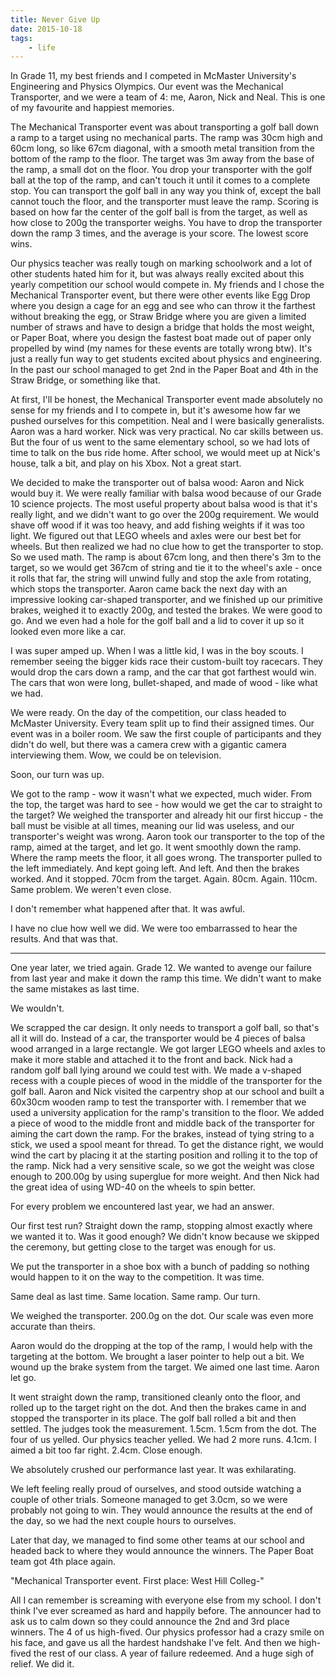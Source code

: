 ```yaml
---
title: Never Give Up
date: 2015-10-18
tags:
    - life
---
```


In Grade 11, my best friends and I competed in McMaster University's Engineering and Physics Olympics. Our event was the Mechanical Transporter, and we were a team of 4: me, Aaron, Nick and Neal. This is one of my favourite and happiest memories.

The Mechanical Transporter event was about transporting a golf ball down a ramp to a target using no mechanical parts. The ramp was 30cm high and 60cm long, so like 67cm diagonal, with a smooth metal transition from the bottom of the ramp to the floor. The target was 3m away from the base of the ramp, a small dot on the floor. You drop your transporter with the golf ball at the top of the ramp, and can't touch it until it comes to a complete stop. You can transport the golf ball in any way you think of, except the ball cannot touch the floor, and the transporter must leave the ramp. Scoring is based on how far the center of the golf ball is from the target, as well as how close to 200g the transporter weighs. You have to drop the transporter down the ramp 3 times, and the average is your score. The lowest score wins.

Our physics teacher was really tough on marking schoolwork and a lot of other students hated him for it, but was always really excited about this yearly competition our school would compete in. My friends and I chose the Mechanical Transporter event, but there were other events like Egg Drop where you design a cage for an egg and see who can throw it the farthest without breaking the egg, or Straw Bridge where you are given a limited number of straws and have to design a bridge that holds the most weight, or Paper Boat, where you design the fastest boat made out of paper only propelled by wind (my names for these events are totally wrong btw). It's just a really fun way to get students excited about physics and engineering. In the past our school managed to get 2nd in the Paper Boat and 4th in the Straw Bridge, or something like that.

At first, I'll be honest, the Mechanical Transporter event made absolutely no sense for my friends and I to compete in, but it's awesome how far we pushed ourselves for this competition. Neal and I were basically generalists. Aaron was a hard worker. Nick was very practical. No car skills between us. But the four of us went to the same elementary school, so we had lots of time to talk on the bus ride home. After school, we would meet up at Nick's house, talk a bit, and play on his Xbox. Not a great start.

We decided to make the transporter out of balsa wood: Aaron and Nick would buy it. We were really familiar with balsa wood because of our Grade 10 science projects. The most useful property about balsa wood is that it's really light, and we didn't want to go over the 200g requirement. We would shave off wood if it was too heavy, and add fishing weights if it was too light. We figured out that LEGO wheels and axles were our best bet for wheels. But then realized we had no clue how to get the transporter to stop. So we used math. The ramp is about 67cm long, and then there's 3m to the target, so we would get 367cm of string and tie it to the wheel's axle - once it rolls that far, the string will unwind fully and stop the axle from rotating, which stops the transporter. Aaron came back the next day with an impressive looking car-shaped transporter, and we finished up our primitive brakes, weighed it to exactly 200g, and tested the brakes. We were good to go. And we even had a hole for the golf ball and a lid to cover it up so it looked even more like a car.

I was super amped up. When I was a little kid, I was in the boy scouts. I remember seeing the bigger kids race their custom-built toy racecars. They would drop the cars down a ramp, and the car that got farthest would win. The cars that won were long, bullet-shaped, and made of wood - like what we had.

We were ready. On the day of the competition, our class headed to McMaster University. Every team split up to find their assigned times. Our event was in a boiler room. We saw the first couple of participants and they didn't do well, but there was a camera crew with a gigantic camera interviewing them. Wow, we could be on television.

Soon, our turn was up.

We got to the ramp - wow it wasn't what we expected, much wider. From the top, the target was hard to see - how would we get the car to straight to the target? We weighed the transporter and already hit our first hiccup - the ball must be visible at all times, meaning our lid was useless, and our transporter's weight was wrong. Aaron took our transporter to the top of the ramp, aimed at the target, and let go. It went smoothly down the ramp. Where the ramp meets the floor, it all goes wrong. The transporter pulled to the left immediately. And kept going left. And left. And then the brakes worked. And it stopped. 70cm from the target. Again. 80cm. Again. 110cm. Same problem. We weren't even close.

I don't remember what happened after that. It was awful.

I have no clue how well we did. We were too embarrassed to hear the results. And that was that.

---

One year later, we tried again. Grade 12. We wanted to avenge our failure from last year and make it down the ramp this time. We didn't want to make the same mistakes as last time.

We wouldn't.

We scrapped the car design. It only needs to transport a golf ball, so that's all it will do. Instead of a car, the transporter would be 4 pieces of balsa wood arranged in a large rectangle. We got larger LEGO wheels and axles to make it more stable and attached it to the front and back. Nick had a random golf ball lying around we could test with. We made a v-shaped recess with a couple pieces of wood in the middle of the transporter for the golf ball. Aaron and Nick visited the carpentry shop at our school and built a 60x30cm wooden ramp to test the transporter with. I remember that we used a university application for the ramp's transition to the floor. We added a piece of wood to the middle front and middle back of the transporter for aiming the cart down the ramp. For the brakes, instead of tying string to a stick, we used a spool meant for thread. To get the distance right, we would wind the cart by placing it at the starting position and rolling it to the top of the ramp. Nick had a very sensitive scale, so we got the weight was close enough to 200.00g by using superglue for more weight. And then Nick had the great idea of using WD-40 on the wheels to spin better.

For every problem we encountered last year, we had an answer.

Our first test run? Straight down the ramp, stopping almost exactly where we wanted it to. Was it good enough? We didn't know because we skipped the ceremony, but getting close to the target was enough for us.

We put the transporter in a shoe box with a bunch of padding so nothing would happen to it on the way to the competition. It was time.

Same deal as last time. Same location. Same ramp. Our turn.

We weighed the transporter. 200.0g on the dot. Our scale was even more accurate than theirs.

Aaron would do the dropping at the top of the ramp, I would help with the targeting at the bottom. We brought a laser pointer to help out a bit. We wound up the brake system from the target. We aimed one last time. Aaron let go.

It went straight down the ramp, transitioned cleanly onto the floor, and rolled up to the target right on the dot. And then the brakes came in and stopped the transporter in its place. The golf ball rolled a bit and then settled. The judges took the measurement. 1.5cm. 1.5cm from the dot. The four of us yelled. Our physics teacher yelled. We had 2 more runs. 4.1cm. I aimed a bit too far right. 2.4cm. Close enough.

We absolutely crushed our performance last year. It was exhilarating.

We left feeling really proud of ourselves, and stood outside watching a couple of other trials. Someone managed to get 3.0cm, so we were probably not going to win. They would announce the results at the end of the day, so we had the next couple hours to ourselves.

Later that day, we managed to find some other teams at our school and headed back to where they would announce the winners. The Paper Boat team got 4th place again.

"Mechanical Transporter event. First place: West Hill Colleg-"

All I can remember is screaming with everyone else from my school. I don't think I've ever screamed as hard and happily before. The announcer had to ask us to calm down so they could announce the 2nd and 3rd place winners. The 4 of us high-fived. Our physics professor had a crazy smile on his face, and gave us all the hardest handshake I've felt. And then we high-fived the rest of our class. A year of failure redeemed. And a huge sigh of relief. We did it.
